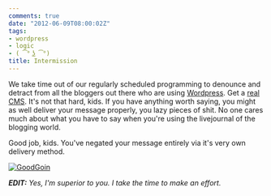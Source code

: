 ```yaml
---
comments: true
date: "2012-06-09T08:00:02Z"
tags:
- wordpress
- logic
- ( ͡° ͜ʖ ͡°)
title: Intermission
---
```


We take time out of our regularly scheduled programming to denounce and detract
from all the bloggers out there who are using [Wordpress][1]. Get a [real
CMS][2]. It's not that hard, kids. If you have anything worth saying, you might
as well deliver your message properly, you lazy pieces of shit. No one cares
much about what you have to say when you're using the livejournal of the
blogging world.

Good job, kids. You've negated your message entirely via it's very own delivery
method.

[![GoodGoin](/img/2012/s_thumbs.jpg)](/img/2012/thumbs.jpg)

_**EDIT:** Yes, I'm superior to you. I take the time to make an effort._

[1]: http://wordpress.org/
[2]: https://github.com/mojombo/jekyll
